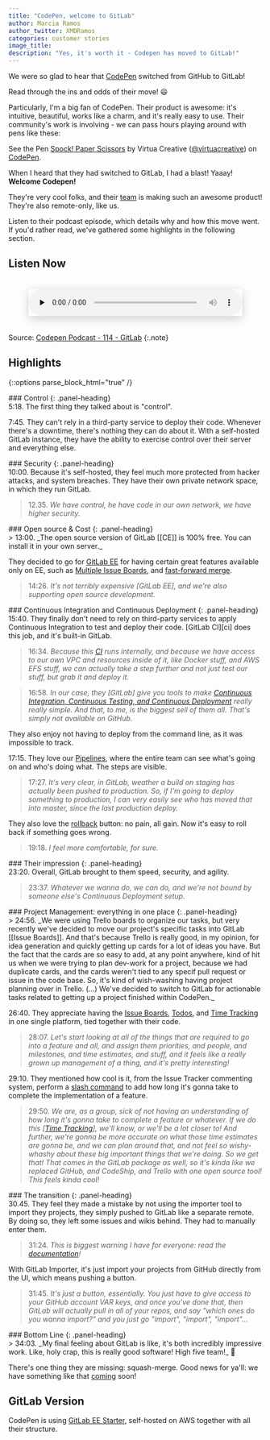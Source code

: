 ```yaml
---
title: "CodePen, welcome to GitLab"
author: Marcia Ramos
author_twitter: XMDRamos
categories: customer stories
image_title: 
description: "Yes, it's worth it - Codepen has moved to GitLab!"
---
```


We were so glad to hear that [CodePen] switched from GitHub to GitLab!

Read through the ins and odds of their move! 😃

<!-- more -->

Particularly, I'm a big fan of CodePen. Their product is awesome: it's
intuitive, beautiful, works like a charm, and it's really easy to use.
Their community's work is involving - we can pass hours playing around
with pens like these:

<p data-height="300" data-theme-id="23203" data-slug-hash="dNVaae" data-default-tab="js,result" data-user="virtuacreative" data-embed-version="2" data-pen-title="Spock! Paper Scissors" class="codepen">See the Pen <a href="http://codepen.io/virtuacreative/pen/dNVaae/">Spock! Paper Scissors</a> by Virtua Creative (<a href="http://codepen.io/virtuacreative">@virtuacreative</a>) on <a href="http://codepen.io">CodePen</a>.</p>
<script async src="https://production-assets.codepen.io/assets/embed/ei.js"></script>

When I heard that they had switched to GitLab, I had a blast! Yaaay!
**Welcome Codepen!** <i class="fa fa-codepen" aria-hidden="true"></i>
&nbsp;&nbsp;<i class="fa fa-gitlab" aria-hidden="true"></i>

They're very cool folks, and their [team][team] is making such an
awesome product! They're also remote-only, like us.

Listen to their podcast episode, which details why and how this
move went. If you'd rather read, we've gathered some highlights
in the following section.

## Listen Now

<figure>
  <audio class="shadow" preload="none" style="width: 100%;" controls="controls">
    <source type="audio/mpeg" src="http://media.blubrry.com/codepen_radio/p/codepen-podcast.s3.amazonaws.com/114.mp3?_=1">
    <a href="http://media.blubrry.com/codepen_radio/p/codepen-podcast.s3.amazonaws.com/114.mp3">http://media.blubrry.com/codepen_radio/p/codepen-podcast.s3.amazonaws.com/114.mp3</a>
  </audio>
</figure>

Source: [Codepen Podcast - 114 - GitLab](https://blog.codepen.io/2017/01/24/114-gitlab/)
{:.note}

## Highlights

{::options parse_block_html="true" /}

<div class="panel panel-gitlab-orange">
### <i class="fa fa-cog fa-fw" aria-hidden="true"></i> Control
{: .panel-heading}
<div class="panel-body">
5:18. The first thing they talked about is "control". 

7:45. They can't rely in a third-party service to deploy
their code. Whenever there's a downtime, there's nothing they can do about it. With a self-hosted GitLab instance,
they have the ability to exercise control over their server and everything else.
</div>
</div>

<div class="panel panel-gitlab-purple">
### <i class="fa fa-lock fa-fw" aria-hidden="true"></i> Security
{: .panel-heading}
<div class="panel-body">
10:00. Because it's self-hosted, they feel much more protected from hacker attacks, and system breaches.
They have their own private network space, in which they run GitLab. 

> 12.35. _We have control, he have code in our own network, we have higher security._
</div>
</div>

<div class="panel panel-gitlab-orange">
### <i class="fa fa-code fa-fw" aria-hidden="true"></i> Open source &amp; Cost
{: .panel-heading}
<div class="panel-body">
> 13:00. _The open source version of GitLab [[CE]] is 100% free. You can install it in your own server._

They decided to go for [GitLab EE][ee] for having certain great features available only on EE, such as [Multiple Issue Boards][boards], and [fast-forward merge][ff].

> 14:26. _It's not terribly expensive [GitLab EE], and we're also supporting open source development._
</div>
</div>

<div class="panel panel-gitlab-purple">
### <i class="fa fa-refresh fa-fw" aria-hidden="true"></i> Continuous Integration and Continuous Deployment
{: .panel-heading}
<div class="panel-body">
15:40. They finally don't need to rely on third-party services to apply Continuous Integration to test and
deploy their code. [GitLab CI][ci] does this job, and it's built-in GitLab.

> 16:34. _Because this [CI] runs internally, and because we have access to our own VPC and resources inside of it, like Docker stuff, and AWS EFS stuff, we can actually take a step further and not just test our stuff, but grab it and deploy it._

> 16:58. _In our case, they [GitLab] give you tools to make [Continuous Integration, Continuous Testing, and Continuous Deployment][ci-cd] really really simple. And that, to me, is the biggest sell of them all. That's simply not available on GitHub._

They also enjoy not having to deploy from the command line, as it was impossible to track.

17:15. They love our [Pipelines][pipes], where the entire team can see what's going on and who's doing what. The steps are visible. 

> 17:27. _It's very clear, in GitLab, weather a build on staging has actually been pushed to production. So, if I'm going to deploy something to production, I can very easily see who has moved that into master, since the last production deploy._

They also love the [rollback] button: no pain, all gain. Now it's easy to roll back if something goes wrong.

> 19:18. _I feel more comfortable, for sure._
</div>
</div>

<div class="panel panel-gitlab-orange">
### <i class="fa fa-heart-o fa-fw" aria-hidden="true"></i> Their impression
{: .panel-heading}
<div class="panel-body">
23:20. Overall, GitLab brought to them speed, security, and agility.

> 23:37. _Whatever we wanna do, we can do, and we're not bound by someone else's Continuous Deployment setup._
</div>
</div>

<div class="panel panel-gitlab-purple">
### <i class="fa fa-chain fa-fw" aria-hidden="true"></i> Project Management: everything in one place
{: .panel-heading}
<div class="panel-body">
> 24:56. _We were using Trello boards to organize our tasks, but very recently we've decided to move our project's specific tasks into GitLab [[Issue Boards]]. And that's because Trello is really good, in my opinion, for idea generation and quickly getting up cards for a lot of ideas you have. But the fact that the cards are so easy to add, at any point anywhere, kind of hit us when we were trying to plan dev-work for a project, because we had duplicate cards, and the cards weren't tied to any specif pull request or issue in the code base. So, it's kind of wish-washing having project planning over in Trello. (...) We've decided to switch to GitLab for actionable tasks related to getting up a project finished within CodePen._

26:40. They appreciate having the [Issue Boards], [Todos], and [Time Tracking][tt] in one single platform, tied together with their code.

> 28:07. _Let's start looking at all of the things that are required to go into a feature and all, and assign them priorities, and people, and milestones, and time estimates, and stuff, and it feels like a really grown up management of a thing, and it's pretty interesting!_

29:10. They mentioned how cool is it, from the Issue Tracker commenting system, perform a [slash command][slash]
to add how long it's gonna take to complete the implementation of a feature.

> 29:50. _We are, as a group, sick of not having an understanding of how long it's gonna take to complete a feature or whatever. If we do this [[Time Tracking][tt]], we'll know, or we'll be a lot closer to! And further, we're gonna be more accurate on what those time estimates are gonna be, and we can plan around that, and not feel so wishy-whashy about these big important things that we're doing. So we get that! That comes in the GitLab package as well, so it's kinda like we replaced GitHub, and CodeShip, and Trello with one open source tool! This feels kinda cool!_
</div>
</div>

<div class="panel panel-gitlab-orange">
### <i class="fa fa-heartbeat fa-fw" aria-hidden="true"></i> The transition
{: .panel-heading}
<div class="panel-body">
30.45. They feel they made a mistake by not using the importer tool to import they projects, they simply pushed to GitLab like a separate remote. By doing so, they left some issues and wikis behind. They had to manually enter them.

> 31:24. _This is biggest warning I have for everyone: read the [documentation][docs]!_

With GitLab Importer, it's just import your projects from GitHub directly from the UI, which means
pushing a button.

> 31:45. _It's just a button, essentially. You just have to give access to your GitHub account VAR keys, and once you've done that, then GitLab will actually pull in all of your repos, and say "which ones do you wanna import?" and you just go "import", "import", "import"..._
</div>
</div>

<div class="panel panel-gitlab-purple">
### <i class="fa fa-check-square-o fa-fw" aria-hidden="true"></i> Bottom Line
{: .panel-heading}
<div class="panel-body">
> 34:03. _My final feeling about GitLab is like, it's both incredibly impressive work. Like, holy crap, this is really good software! High five team!_ 🙌

There's one thing they are missing: squash-merge. Good news for ya'll: we have something like that [coming][squash] soon!
</div>
</div>

## GitLab Version

CodePen is using [GitLab EE Starter][ee], self-hosted on AWS together with all their
structure. <!-- to be confirmed!! -->

<!-- identifiers -->

[Codepen]: http://codepen.io/
[team]: http://codepen.io/about/
[ci-cd]: /2016/08/05/continuous-integration-delivery-and-deployment-with-gitlab/
[boards]: /solutions/issueboard/#step-6
[ff]: https://docs.gitlab.com/ee/user/project/merge_requests/fast_forward_merge.html
[ce]: /products/
[ci]: /gitlab-ci/
[ee]: /gitlab-ee/
[pipes]: https://docs.gitlab.com/ce/ci/pipelines.html
[rollback]: https://docs.gitlab.com/ee/ci/environments.html#viewing-the-deployment-history-of-an-environment
[Issue Boards]: /solutions/issueboard/
[tt]: https://docs.gitlab.com/ce/workflow/time_tracking.html
[todos]: https://docs.gitlab.com/ce/workflow/todos.html
[squash]: https://gitlab.com/gitlab-org/gitlab-ee/issues/150
[slash]: https://docs.gitlab.com/ce/user/project/slash_commands.html
[docs]: https://docs.gitlab.com/

<style>
h3 {
  margin-top: 0 !important;
  margin-bottom: 0 !important;
  font-size: 20px !important;
}
.shadow {
  box-shadow: 0 4px 18px 0 rgba(0, 0, 0, 0.1), 0 6px 20px 0 rgba(0, 0, 0, 0.09);
  margin-bottom: 20px;
  margin-top: 20px; }
}
</style>
